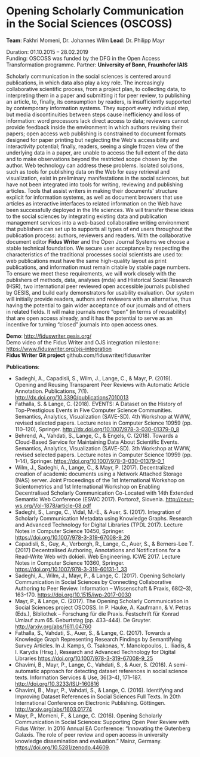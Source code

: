 # Opening Scholarly Communication in the Social Sciences (OSCOSS)

**Team**: Fakhri Momeni, Dr. Johannes Wilm
**Lead**: Dr. Philipp Mayr  

Duration: 01.10.2015 –  28.02.2019  
Funding: OSCOSS was funded by the DFG in the Open Access Transformation programme.
Partner: **University of Bonn, Fraunhofer IAIS**

Scholarly communication in the social sciences is centered around publications, in which data also play a key role. The increasingly collaborative scientific process, from a project plan, to collecting data, to interpreting them in a paper and submitting it for peer review, to publishing an article, to, finally, its consumption by readers, is insufficiently supported by contemporary information systems. They support every individual step, but media discontinuities between steps cause inefficiency and loss of information: word processors lack direct access to data; reviewers cannot provide feedback inside the environment in which authors revising their papers; open access web publishing is constrained to document formats designed for paper printing but neglecting the Web's accessibility and interactivity potential; finally, readers, seeing a single frozen view of the underlying data in a paper, are unable to access the full extent of the data and to make observations beyond the restricted scope chosen by the author.
Web technology can address these problems. Isolated solutions, such as tools for publishing data on the Web for easy retrieval and visualization, exist in preliminary manifestations in the social sciences, but have not been integrated into tools for writing, reviewing and publishing articles. Tools that assist writers in making their documents' structure explicit for information systems, as well as document browsers that use articles as interactive interfaces to related information on the Web have been successfully deployed in the life sciences. We will transfer these ideas to the social sciences by integrating existing data and publication management services into a web-based collaborative writing environment that publishers can set up to supports all types of end users throughout the publication process: authors, reviewers and readers.
With the collaborative document editor **Fidus Writer** and the Open Journal Systems we choose a stable technical foundation. We secure user acceptance by respecting the characteristics of the traditional processes social scientists are used to: web publications must have the same high-quality layout as print publications, and information must remain citable by stable page numbers. To ensure we meet these requirements, we will work closely with the publishers of methods, data, analyses (mda) and Historical Social Research (HSR), two international peer reviewed open accessible journals published by GESIS, and build early demonstrators for usability evaluation.
Our system will initially provide readers, authors and reviewers with an alternative, thus having the potential to gain wider acceptance of our journals and of others in related fields. It will make journals more “open” (in terms of reusability) that are open access already, and it has the potential to serve as an incentive for turning “closed” journals into open access ones.


**Demo**: http://fiduswriter.gesis.org/  
Demo video of the Fidus Writer and OJS integration milestone: https://www.fiduswriter.org/ojs-integration  
**Fidus Writer Git project** github.com/fiduswriter/fiduswriter


**Publications**:  
* Sadeghi, A., Capadisli, S., Wilm, J., Lange, C., & Mayr, P. (2019). Opening and Reusing Transparent Peer Reviews with Automatic Article Annotation. Publications, 7(1). http://dx.doi.org/10.3390/publications7010013 
* Fathalla, S. & Lange, C. (2018). EVENTS: A Dataset on the History of Top-Prestigious Events in Five Computer Science Communities. Semantics, Analytics, Visualization (SAVE-SD). 4th Workshop at WWW, revised selected papers. Lecture notes in Computer Science 10959 (pp. 110–120), Springer. http://dx.doi.org/10.1007/978-3-030-01379-0_8
* Behrend, A., Vahdati, S., Lange, C., & Engels, C. (2018). Towards a Cloud-Based Service for Maintaining Data About Scientific Events. Semantics, Analytics, Visualization (SAVE-SD). 3th Workshop at WWW, revised selected papers. Lecture notes in Computer Science 10959 (pp. 1–14), Springer. https://doi.org/10.1007/978-3-030-01379-0_1
* Wilm, J., Sadeghi, A., Lange, C., & Mayr, P. (2017). Decentralized creation of academic documents using a Network Attached Storage (NAS) server. Joint Proceedings of the 1st International Workshop on Scientometrics and 1st International Workshop on Enabling Decentralised Scholarly Communication Co-Located with 14th Extended Semantic Web Conference (ESWC 2017). Portorož, Slovenia. http://ceur-ws.org/Vol-1878/article-08.pdf
* Sadeghi, S., Lange, C., Vidal, M.-E., & Auer, S. (2017). Integration of Scholarly Communication Metadata using Knowledge Graphs. Research and Advanced Technology for Digital Libraries (TPDL 2017). Lecture Notes in Computer Science 10450, Springer. https://doi.org/10.1007/978-3-319-67008-9_26
* Capadisli, S., Guy, A., Verborgh, R., Lange, C., Auer, S., & Berners-Lee T. (2017) Decentralised Authoring, Annotations and Notifications for a Read-Write Web with dokieli. Web Engineering. ICWE 2017. Lecture Notes in Computer Science 10360, Springer. https://doi.org/10.1007/978-3-319-60131-1_33
* Sadeghi, A., Wilm, J., Mayr, P., & Lange, C. (2017). Opening Scholarly Communication in Social Sciences by Connecting Collaborative Authoring to Peer Review. Information – Wissenschaft & Praxis, 68(2–3), 163–170. https://doi.org/10.1515/iwp-2017-0030 
* Mayr, P., & Lange, C. (2017). The Opening Scholarly Communication in Social Sciences project OSCOSS. In P. Hauke, A. Kaufmann, & V. Petras (Eds.), Bibliothek – Forschung für die Praxis. Festschrift für Konrad Umlauf zum 65. Geburtstag (pp. 433–444). De Gruyter. http://arxiv.org/abs/1611.04760 
* Fathalla, S., Vahdati, S., Auer, S., & Lange, C. (2017). Towards a Knowledge Graph Representing Research Findings by Semantifying Survey Articles. In J. Kamps, G. Tsakonas, Y. Manolopoulos, L. Iliadis, & I. Karydis (Hrsg.), Research and Advanced Technology for Digital Libraries https://doi.org/10.1007/978-3-319-67008-9_25 
* Ghavimi, B., Mayr, P., Lange, C., Vahdati, S., & Auer, S. (2016). A semi-automatic approach for detecting dataset references in social science texts. Information Services & Use, 36(3–4), 171–187. http://doi.org/10.3233/ISU-160816 
* Ghavimi, B., Mayr, P., Vahdati, S., & Lange, C. (2016). Identifying and Improving Dataset References in Social Sciences Full Texts. In 20th International Conference on Electronic Publishing. Göttingen. http://arxiv.org/abs/1603.01774
* Mayr, P., Momeni, F., & Lange, C. (2016). Opening Scholarly Communication in Social Sciences: Supporting Open Peer Review with Fidus Writer. In 2016 Annual EA Conference: “Innovating the Gutenberg Galaxis. The role of peer review and open access in university knowledge dissemination and evaluation.” Mainz, Germany. https://doi.org/10.5281/zenodo.44609.

